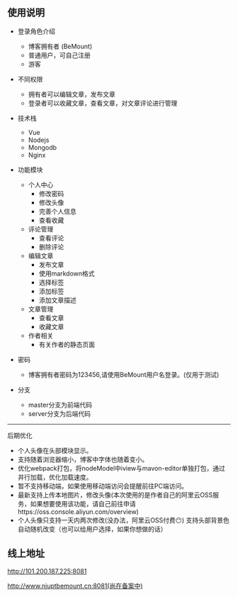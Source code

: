 
## 使用说明
- 登录角色介绍
   -  博客拥有者 (BeMount) 
   -  普通用户，可自己注册
   -  游客
- 不同权限
   - 拥有者可以编辑文章，发布文章
   - 登录者可以收藏文章，查看文章，对文章评论进行管理
- 技术栈
   - Vue
   - Nodejs
   - Mongodb
   - Nginx
- 功能模块
   - 个人中心 
      - 修改密码
      - 修改头像
      - 完善个人信息
      - 查看收藏
   - 评论管理
      - 查看评论
      - 删除评论
   - 编辑文章
      - 发布文章
      - 使用markdown格式
      - 选择标签
      - 添加标签
      - 添加文章描述
   - 文章管理
      - 查看文章
      - 收藏文章
   - 作者相关
      - 有关作者的静态页面
  
- 密码
  - 博客拥有者密码为123456,请使用BeMount用户名登录。(仅用于测试)
- 分支
   - master分支为前端代码
   - server分支为后端代码

---- 
后期优化
- 个人头像在头部模块显示。
- 支持随着浏览器缩小，博客中字体也随着变小。
- 优化webpack打包，将nodeModel中iview与mavon-editor单独打包，通过并行加载，优化加载速度。
- 暂不支持移动端，如果使用移动端访问会提醒前往PC端访问。
- 最新支持上传本地图片，修改头像(本次使用的是作者自己的阿里云OSS服务，如果想要使用该功能，请自己前往申请https://oss.console.aliyun.com/overview)
- 个人头像只支持一天内两次修改(没办法，阿里云OSS付费😶)
  支持头部背景色自动随机改变（也可以给用户选择，如果你想做的话）
## 线上地址

http://101.200.187.225:8081 

http://www.njuptbemount.cn:8081(尚在备案中)

